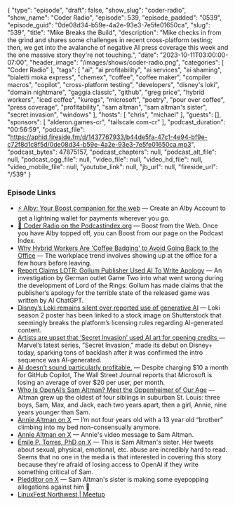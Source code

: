 {
  "type": "episode",
  "draft": false,
  "show_slug": "coder-radio",
  "show_name": "Coder Radio",
  "episode": 539,
  "episode_padded": "0539",
  "episode_guid": "0de08d34-b59e-4a2e-93e3-7e5fe01650ca",
  "slug": "539",
  "title": "Mike Breaks the Build",
  "description": "Mike checks in from the grind and shares some challenges in recent cross-platform testing; then, we get into the avalanche of negative AI press coverage this week and the one massive story they're not touching.",
  "date": "2023-10-11T03:00:00-07:00",
  "header_image": "/images/shows/coder-radio.png",
  "categories": [
    "Coder Radio"
  ],
  "tags": [
    "ai",
    "ai profitability",
    "ai services",
    "ai shaming",
    "bialetti moka express",
    "chemex",
    "coffee",
    "coffee maker",
    "compiler macros",
    "copilot",
    "cross-platform testing",
    "developers",
    "disney's loki",
    "domain nightmare",
    "gaggia classic",
    "github",
    "greg price",
    "hybrid workers",
    "iced coffee",
    "kuregs",
    "microsoft",
    "poetry",
    "pour over coffee",
    "press coverage",
    "profitability",
    "sam altman",
    "sam altman's sister",
    "secret invasion",
    "windows"
  ],
  "hosts": [
    "chris",
    "michael"
  ],
  "guests": [],
  "sponsors": [
    "alderon.games-cr",
    "tailscale.com-cr"
  ],
  "podcast_duration": "00:56:59",
  "podcast_file": "https://aphid.fireside.fm/d/1437767933/b44de5fa-47c1-4e94-bf9e-c72f8d1c8f5d/0de08d34-b59e-4a2e-93e3-7e5fe01650ca.mp3",
  "podcast_bytes": 47875157,
  "podcast_chapters": null,
  "podcast_alt_file": null,
  "podcast_ogg_file": null,
  "video_file": null,
  "video_hd_file": null,
  "video_mobile_file": null,
  "youtube_link": null,
  "jb_url": null,
  "fireside_url": "/539"
}


### Episode Links

  * [⚡ Alby: Your Boost companion for the web](https://getalby.com/ "⚡ Alby: Your Boost companion for the web") — Create an Alby Account to get a lightning wallet for payments wherever you go. 
  * [🎉 Coder Radio on the Podcastindex.org](https://podcastindex.org/podcast/487548 "🎉 Coder Radio on the Podcastindex.org") — Boost from the Web. Once you have Alby topped off, you can Boost from our page on the Podcast Index.
  * [Why Hybrid Workers Are 'Coffee Badging' to Avoid Going Back to the Office](https://www.businessinsider.com/hybrid-workers-return-to-office-coffee-badging-remote-work-2023-10 "Why Hybrid Workers Are 'Coffee Badging' to Avoid Going Back to the Office") — The workplace trend involves showing up at the office for a few hours before leaving.
  * [Report Claims LOTR: Gollum Publisher Used AI To Write Apology](https://kotaku.com/lord-of-the-rings-gollum-daedalic-nacon-chatgpt-apology-1850911747 "Report Claims LOTR: Gollum Publisher Used AI To Write Apology") — An investigation by German outlet Game Two into what went wrong during the development of Lord of the Rings: Gollum has made claims that the publisher’s apology for the terrible state of the released game was written by AI ChatGPT. 
  * [Disney’s Loki remains silent over reported use of generative AI](https://www.theverge.com/2023/10/9/23909529/disney-marvel-loki-generative-ai-poster-backlash-season-2 "Disney’s Loki remains silent over reported use of generative AI") — Loki season 2 poster has been linked to a stock image on Shutterstock that seemingly breaks the platform’s licensing rules regarding AI-generated content.
  * [Artists are upset that ‘Secret Invasion’ used AI art for opening credits ](https://techcrunch.com/2023/06/21/marvel-secret-invasion-ai-art-opening-credits/?guccounter=1 "Artists are upset that ‘Secret Invasion’ used AI art for opening credits ") — Marvel’s latest series, “Secret Invasion,” made its debut on Disney+ today, sparking tons of backlash after it was confirmed the intro sequence was AI-generated.
  * [AI doesn’t sound particularly profitable.](https://www.theverge.com/2023/10/9/23909744/ai-doesnt-sound-particularly-profitable "AI doesn’t sound particularly profitable.") — Despite charging $10 a month for GitHub Copilot, The Wall Street Journal reports that Microsoft is losing an average of over $20 per user, per month. 
  * [Who Is OpenAI’s Sam Altman? Meet the Oppenheimer of Our Age](https://nymag.com/intelligencer/article/sam-altman-artificial-intelligence-openai-profile.html "Who Is OpenAI’s Sam Altman? Meet the Oppenheimer of Our Age") — Altman grew up the oldest of four siblings in suburban St. Louis: three boys, Sam, Max, and Jack, each two years apart, then a girl, Annie, nine years younger than Sam.
  * [Annie Altman on X](https://twitter.com/phuckfilosophy/status/1635704398939832321 "Annie Altman on X") — I’m not four years old with a 13 year old “brother” climbing into my bed non-consensually anymore. 
  * [Annie Altman on X](https://twitter.com/phuckfilosophy/status/1711139134138663101 "Annie Altman on X") — Annie's video message to Sam Altman.
  * [Émile P. Torres, PhD on X](https://twitter.com/xriskology/status/1710008424178581553 "Émile P. Torres, PhD on X") — This is Sam Altman's sister. Her tweets about sexual, physical, emotional, etc. abuse are incredibly hard to read. Seems that no one in the media is that interested in covering this story because they're afraid of losing access to OpenAI if they write something critical of Sam.
  * [Pledditor on X](https://twitter.com/pledditor/status/1710091649068474772?s=12&t=E9EIlRX-vHxbQ8g23lQU3A "Pledditor on X") — Sam Altman's sister is making some eyepopping allegations against him 👀
  * [LinuxFest Northwest | Meetup](https://www.meetup.com/linuxfestnorthwest/ "LinuxFest Northwest | Meetup")


